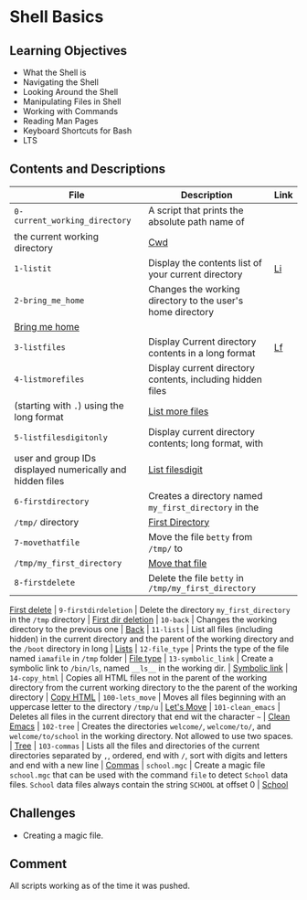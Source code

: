 # Shell Basics

## Learning Objectives

- What the Shell is
- Navigating the Shell
- Looking Around the Shell
- Manipulating Files in Shell
- Working with Commands
- Reading Man Pages
- Keyboard Shortcuts for Bash
- LTS

## Contents and Descriptions
| File | Description | Link 
| ----- | ----- | -----
| `0-current_working_directory` | A script that prints the absolute path name of
the current working directory | [Cwd](https://github.com/araromi2/alx-system_engineering-devops/blob/master/0x00-shell_basics/0-current_working_directory)
| `1-listit` | Display the contents list of your current directory | [Li](https://github.com/araromi2/alx-system_engineering-devops/blob/master/0x00-shell_basics/1-listit)
|`2-bring_me_home` | Changes the working directory to the user's home directory
| [Bring me home](https://github.com/araromi2/alx-system_engineering-devops/blob/master/0x00-shell_basics/2-bring_me_home)
| `3-listfiles` | Display Current directory contents in a long format | [Lf](https://github.com/araromi2/alx-system_engineering-devops/blob/master/0x00-shell_basics/3-listfiles)
| `4-listmorefiles` | Display current directory contents, including hidden files
(starting with `.`) using the long format |[List more files](https://github.com/araromi2/alx-system_engineering-devops/blob/master/0x00-shell_basics/4-listmorefiles)
| `5-listfilesdigitonly` | Display current directory contents; long format, with
user and group IDs displayed numerically and hidden files | [List filesdigit](https://github.com/araromi2/alx-system_engineering-devops/blob/master/0x00-shell_basics/5-listfilesdigitonly)
|`6-firstdirectory` | Creates a directory named `my_first_directory` in the
`/tmp/` directory | [First Directory](https://github.com/araromi2/alx-system_engineering-devops/blob/master/0x00-shell_basics/6-firstdirectory)
| `7-movethatfile` | Move the file `betty` from `/tmp/` to
`/tmp/my_first_directory` | [Move that file](https://github.com/araromi2/alx-system_engineering-devops/blob/master/0x00-shell_basics/7-movethatfile)
| `8-firstdelete` | Delete the file `betty` in `/tmp/my_first_directory` |
[First delete](https://github.com/araromi2/alx-system_engineering-devops/blob/master/0x00-shell_basics/8-firstdelete)
| `9-firstdirdeletion` | Delete the directory `my_first_directory` in the `/tmp`
directory | [First dir deletion](https://github.com/araromi2/alx-system_engineering-devops/blob/master/0x00-shell_basics/9-firstdirdeletion)
| `10-back` | Changes the working directory to the previous one | [Back](https://github.com/araromi2/alx-system_engineering-devops/blob/master/0x00-shell_basics/10-back)
| `11-lists` | List all files (including hidden) in the current directory and
the parent of the working directory and the `/boot` directory in long |
[Lists](https://github.com/araromi2/alx-system_engineering-devops/blob/master/0x00-shell_basics/11-lists)
| `12-file_type` | Prints the type of the file named `iamafile` in `/tmp` folder
| [File type](https://github.com/araromi2/alx-system_engineering-devops/blob/master/0x00-shell_basics/12-file_type)
| `13-symbolic_link` | Create a symbolic link to `/bin/ls`, named `__ls__` in
the working dir. | [Symbolic link](https://github.com/araromi2/alx-system_engineering-devops/blob/master/0x00-shell_basics/13-symbolic_link)
| `14-copy_html` | Copies all HTML files not in the parent of the working
directory from the current working directory to the the parent of the working
directory | [Copy HTML](https://github.com/araromi2/alx-system_engineering-devops/blob/master/0x00-shell_basics/14-copy_html)
| `100-lets_move` | Moves all files beginning with an uppercase letter to the
directory `/tmp/u` | [Let's Move](https://github.com/araromi2/alx-system_engineering-devops/blob/master/0x00-shell_basics/100-lets_move)
| `101-clean_emacs` | Deletes all files in the current directory that end wit
the character `~` | [Clean Emacs](https://github.com/araromi2/alx-system_engineering-devops/blob/master/0x00-shell_basics/101-clean_emacs)
| `102-tree` | Creates the directories `welcome/`, `welcome/to/`, and
`welcome/to/school` in the working directory. Not allowed to use two spaces. |
[Tree](https://github.com/araromi2/alx-system_engineering-devops/blob/master/0x00-shell_basics/102-tree)
| `103-commas` | Lists all the files and directories of the current directories
separated by `,`, ordered, end with `/`, sort with digits and letters and end
with a new line | [Commas](https://github.com/araromi2/alx-system_engineering-devops/blob/master/0x00-shell_basics/103-commas)
| `school.mgc` | Create a magic file `school.mgc` that can be used with the
command `file` to detect `School` data files. `School` data files always contain
the string `SCHOOL` at offset 0 | [School](https://github.com/araromi2/alx-system_engineering-devops/blob/master/0x00-shell_basics/school.mgc)


## Challenges
- Creating a magic file.

## Comment
All scripts working as of the time it was pushed.
